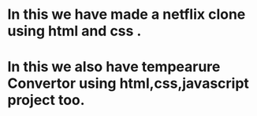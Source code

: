 # In this we have made a netflix clone using html and css .
# In this we also have tempearure Convertor using html,css,javascript project too. 
